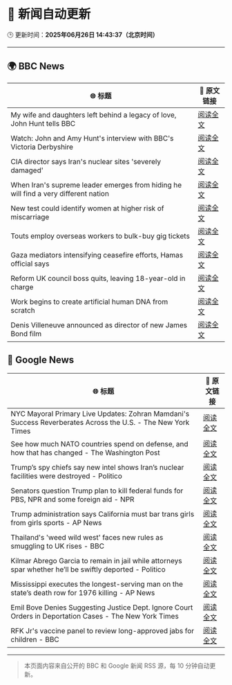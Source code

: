 # 🧠 新闻自动更新

🕒 更新时间：**2025年06月26日 14:43:37（北京时间）**

---

## 🌍 BBC News

| 🌐 标题 | 🔗 原文链接 |
|--------|-------------|
| My wife and daughters left behind a legacy of love, John Hunt tells BBC | [阅读全文](https://www.bbc.com/news/articles/cy5wk716pzdo) |
| Watch: John and Amy Hunt's interview with BBC's Victoria Derbyshire | [阅读全文](https://www.bbc.com/news/videos/cp82l17397jo) |
| CIA director says Iran's nuclear sites 'severely damaged' | [阅读全文](https://www.bbc.com/news/articles/c5yk942y437o) |
| When Iran's supreme leader emerges from hiding he will find a very different nation | [阅读全文](https://www.bbc.com/news/articles/c0j4g1ll8yqo) |
| New test could identify women at higher risk of miscarriage | [阅读全文](https://www.bbc.com/news/articles/c39zvjmmwndo) |
| Touts employ overseas workers to bulk-buy gig tickets | [阅读全文](https://www.bbc.com/news/articles/c04e9k1vllro) |
| Gaza mediators intensifying ceasefire efforts, Hamas official says | [阅读全文](https://www.bbc.com/news/articles/clylzlv91pro) |
| Reform UK council boss quits, leaving 18-year-old in charge | [阅读全文](https://www.bbc.com/news/articles/c93knke95peo) |
| Work begins to create artificial human DNA from scratch | [阅读全文](https://www.bbc.com/news/articles/c6256wpn97ro) |
| Denis Villeneuve announced as director of new James Bond film | [阅读全文](https://www.bbc.com/news/articles/cn41yddj4m1o) |

## 📰 Google News

| 🌐 标题 | 🔗 原文链接 |
|--------|-------------|
| NYC Mayoral Primary Live Updates: Zohran Mamdani's Success Reverberates Across the U.S. - The New York Times | [阅读全文](https://news.google.com/rss/articles/CBMiigFBVV95cUxOTUJHRXI3M2FSUlhwLV9rbzlQd1RMdGhvMi1ZVU1QNkhhdUdmOGVNZ3JxNTlSZS1LX1lZM0N4WTJjWHNzcmRlZmxkclRiZ1hWc0NkUng2N2o2NmQ5SExadTJzSGp2TG1teHZGQzhzN1Z5R2NQajVtOTFnZ053WVZIZGZkdE95X0RCSkE?oc=5) |
| See how much NATO countries spend on defense, and how that has changed - The Washington Post | [阅读全文](https://news.google.com/rss/articles/CBMiiAFBVV95cUxNcE1kbjhsZjZhamExLTB2TC15Sl9XQ1NjeGZjcFZud2lGTXRVTm5pZk1yZldEa2xEbnVDMlVhdHJLREZ5RUxld19QS1p1Sy1meTJYSzRaSksyd3E2dXJtTEYySkN1YkMyb0M4aS1GdGhSU1UxcEw5RmJCR0VxaWNsbDhNbjFlR19P?oc=5) |
| Trump’s spy chiefs say new intel shows Iran’s nuclear facilities were destroyed - Politico | [阅读全文](https://news.google.com/rss/articles/CBMimgFBVV95cUxQU0ZqQUNXcXZnZ1pveE54NGh1WW9vRDFPamRmLWdNTlJiN3Y1ZHB0OXNjSUc0NUdBclY4QUNieGtuejRyS2pnRFpUTU5QNm91LWFQUW9jTEstd05mN3I4alZUb2hTX0FKdE93SVR6b1E3R3dGMXVWbl93N0dySF9MZjd6a1c0UDdBSUFHaWxGRjlMZkx6NGJfbXl3?oc=5) |
| Senators question Trump plan to kill federal funds for PBS, NPR and some foreign aid - NPR | [阅读全文](https://news.google.com/rss/articles/CBMingFBVV95cUxNZDhENVd4Q3I5Qm56Q2s5b1U5S21XdUhpbEJUdl9hWVF6TkFuX1lldGpMZUtjZHp6LUNkYTdrSWlLRTZJSmREbmNUNEdsZ2xESkxtSmNzbHVmcVVJRmhVYWFUSmVqQzg0akVaVHNNV1RwaHBha1dpUkN6ZWpUY0UzN3NjX1hVRnJ1cEdidk5BaXgxd0RsUy1ZWlZZVEdDUQ?oc=5) |
| Trump administration says California must bar trans girls from girls sports - AP News | [阅读全文](https://news.google.com/rss/articles/CBMiowFBVV95cUxNTHBWam9tMTQtZ0Z5Zl9BMi1qcEVVYUlScnRxNXBKZHpLV1N4bzl5V3VmWThFYXk5QVQ5ekh3VFFkU1UwXzlNeG5fdFpQN19pdnF5ejJtSGpvSFItSjFYMnRyZ1FRY3NoVXM2eWRZZmxWb3JCQzBaZ0FGZTNqMkt3a2hKNzQ3STR1RW0zRW5GYlJkRG9jYU9oSlExWmxXRmhlX1p3?oc=5) |
| Thailand's 'weed wild west' faces new rules as smuggling to UK rises - BBC | [阅读全文](https://news.google.com/rss/articles/CBMiWkFVX3lxTE1HT0ZnRmRmRXhuOHdlc3BURkNRSnJTaGxGRDFhRVNjMUdNN0hiYXRuUmp3YVRGaGtwRnM1aE9zbC1HVUZscVZDbzZFR2l0WWMtRmlLdjV4QmlOZ9IBX0FVX3lxTFBmWmpQY0xvQ2tfLUQzSklUYnJYMzI3Z0FLS25Hb3BlU0RWSHY2ZmRtNkhrX1dZQmlfMnYwcTR0OVk4aEt0YWF6TERQM05UMTIwUjJxTWpvZWZ0WlRMUm1Z?oc=5) |
| Kilmar Abrego Garcia to remain in jail while attorneys spar whether he’ll be swiftly deported - Politico | [阅读全文](https://news.google.com/rss/articles/CBMimgFBVV95cUxPVGs4ZEp0YnZQNFZ3alNQczk3eXFjc3pzbDVUX09lWjNTZVhqR29xZzBham00dVR6aHM1ekh0ME9neXQyemQxb0s3THQ5YTUtcFZqYnA5bzZmRDZXOTlDenE3U01XZ1VWdkYwa2ZBZUE0LXItSm5KUGl2YVdISHVqbHlKemFMVVozdTljQTR1UWxSWGVpeXZpbWNn?oc=5) |
| Mississippi executes the longest-serving man on the state’s death row for 1976 killing - AP News | [阅读全文](https://news.google.com/rss/articles/CBMixwFBVV95cUxOUnlmWEtiWklWb1YtMUh5S2tWRFMzVmp0anlQU2J6ZU1lcXUyVGtRT2dQaWRWSWdIWGstclBHYmRKTnc0T0xxSU1DejNtdXdJbHZLMW5HSmFMQlJBLTE4cGtZRXJWNzBLRk16RFRZNTlwRGI2UFFMbUxiYUF6NE4ycGZHZ2N6SURKN1Vsb2ltdGNKSHdoWThvS2JGQTQwTHp2QndLUTFsU3RlSjFrdHRiSjViMzhSQ0I5cmVqX0EwNWtxUmRYSGhn?oc=5) |
| Emil Bove Denies Suggesting Justice Dept. Ignore Court Orders in Deportation Cases - The New York Times | [阅读全文](https://news.google.com/rss/articles/CBMif0FVX3lxTE1DM3A2clVNUHZkRUQ3NkRCZDE4dXpOdW5DRFdTcWZ4T2JuRGVaWnJGR3N6enhJTkxwOXBaNTk4NzVpOHM1Z0Q5WlJEc284S0tqeVYwUHoweDdpWUY4Y0otUEZ0eWZteHZ3Q2RTRnlrLUJyRjRycUNYT2ZheW9FOEE?oc=5) |
| RFK Jr's vaccine panel to review long-approved jabs for children - BBC | [阅读全文](https://news.google.com/rss/articles/CBMiWkFVX3lxTE55OW5nMXp2X3NDTnQyRkx3MXpxVUtKNmpFMW5mN0hNM1VJWWVnZGtONHhQY3F0dlZPVkJ2LVVxZGx4UnhidjNZb09NZnZmaXVaZDlXYWxYUEhSZ9IBX0FVX3lxTE9heGNjd2JxLWxVSXlOYTlmZVhBakRpOFNqTTkxMlFLVlBxal9nUDY5WV9DTDB6U2l6R3dEZ3ZsWEloT2xRc3MtS3hlRTUyR2d0NXhTRjlQUHF2dTNRamIw?oc=5) |

---
> 本页面内容来自公开的 BBC 和 Google 新闻 RSS 源，每 10 分钟自动更新。